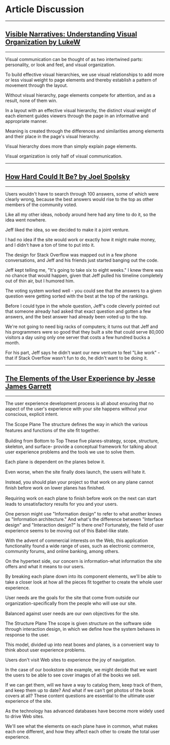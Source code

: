Article Discussion
=========
 
____
[Visible Narratives: Understanding Visual Organization by LukeW]
---
---

Visual communication can be thought of as two intertwined parts: personality, or look and feel, and visual organization.

To build effective visual hierarchies, we use visual relationships to add more or less visual weight to page elements and thereby establish a pattern of movement through the layout.

Without visual hierarchy, page elements compete for attention, and as a result, none of them win.

In a layout with an effective visual hierarchy, the distinct visual weight of each element guides viewers through the page in an informative and appropriate manner.

Meaning is created through the differences and similarities among elements and their place in the page's visual hierarchy.

Visual hierarchy does more than simply explain page elements.

Visual organization is only half of visual communication.

---
[How Hard Could It Be? by Joel Spolsky]
---
---

Users wouldn't have to search through 100 answers, some of which were clearly wrong, because the best answers would rise to the top as other members of the community voted.

Like all my other ideas, nobody around here had any time to do it, so the idea went nowhere.

Jeff liked the idea, so we decided to make it a joint venture.

I had no idea if the site would work or exactly how it might make money, and I didn't have a ton of time to put into it.

The design for Stack Overflow was mapped out in a few phone conversations, and Jeff and his friends just started banging out the code.

Jeff kept telling me, "It's going to take six to eight weeks." I knew there was no chance that would happen, given that Jeff pulled his timeline completely out of thin air, but I humored him.

The voting system worked well - you could see that the answers to a given question were getting sorted with the best at the top of the rankings.

Before I could type in the whole question, Jeff's code cleverly pointed out that someone already had asked that exact question and gotten a few answers, and the best answer had already been voted up to the top.

We're not going to need big racks of computers; it turns out that Jeff and his programmers were so good that they built a site that could serve 80,000 visitors a day using only one server that costs a few hundred bucks a month.

For his part, Jeff says he didn't want our new venture to feel "Like work" - that if Stack Overflow wasn't fun to do, he didn't want to be doing it.

---
[The Elements of the User Experience by Jesse James Garrett]
---
---

The user experience development process is all about ensuring that no aspect of the user's experience with your site happens without your conscious, explicit intent.

The Scope Plane The structure deﬁnes the way in which the various features and functions of the site ﬁt together.

Building from Bottom to Top These ﬁve planes-strategy, scope, structure, skeleton, and surface- provide a conceptual framework for talking about user experience problems and the tools we use to solve them.

Each plane is dependent on the planes below it.

Even worse, when the site ﬁnally does launch, the users will hate it.

Instead, you should plan your project so that work on any plane cannot ﬁnish before work on lower planes has ﬁnished.

Requiring work on each plane to ﬁnish before work on the next can start leads to unsatisfactory results for you and your users.

One person might use "Information design" to refer to what another knows as "Information architecture." And what's the difference between "Interface design" and "Interaction design?" Is there one? Fortunately, the ﬁeld of user experience seems to be moving out of this Babel-like state.

With the advent of commercial interests on the Web, this application functionality found a wide range of uses, such as electronic commerce, community forums, and online banking, among others.

On the hypertext side, our concern is information-what information the site offers and what it means to our users.

By breaking each plane down into its component elements, we'll be able to take a closer look at how all the pieces ﬁt together to create the whole user experience.

User needs are the goals for the site that come from outside our organization-speciﬁcally from the people who will use our site.

Balanced against user needs are our own objectives for the site.

The Structure Plane The scope is given structure on the software side through interaction design, in which we deﬁne how the system behaves in response to the user.

This model, divided up into neat boxes and planes, is a convenient way to think about user experience problems.

Users don't visit Web sites to experience the joy of navigation.

In the case of our bookstore site example, we might decide that we want the users to be able to see cover images of all the books we sell.

If we can get them, will we have a way to catalog them, keep track of them, and keep them up to date? And what if we can't get photos of the book covers at all? These content questions are essential to the ultimate user experience of the site.

As the technology has advanced databases have become more widely used to drive Web sites.

We'll see what the elements on each plane have in common, what makes each one different, and how they affect each other to create the total user experience.

[The Elements of the User Experience by Jesse James Garrett]:http://www.jjg.net/elements/pdf/elements_ch02.pdf
[Visible Narratives: Understanding Visual Organization by LukeW]:http://www.lukew.com/ff/entry.asp?981
[How Hard Could It Be? by Joel Spolsky]:http://www.inc.com/magazine/20081101/how-hard-could-it-be-the-unproven-path.html